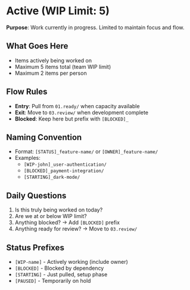 # Active (WIP Limit: 5)

**Purpose**: Work currently in progress. Limited to maintain focus and flow.

## What Goes Here

- Items actively being worked on
- Maximum 5 items total (team WIP limit)
- Maximum 2 items per person

## Flow Rules

- **Entry**: Pull from `01.ready/` when capacity available
- **Exit**: Move to `03.review/` when development complete
- **Blocked**: Keep here but prefix with `[BLOCKED]_`

## Naming Convention

- Format: `[STATUS]_feature-name/` or `[OWNER]_feature-name/`
- Examples:
  - `[WIP-john]_user-authentication/`
  - `[BLOCKED]_payment-integration/`
  - `[STARTING]_dark-mode/`

## Daily Questions

1. Is this truly being worked on today?
2. Are we at or below WIP limit?
3. Anything blocked? → Add `[BLOCKED]` prefix
4. Anything ready for review? → Move to `03.review/`

## Status Prefixes

- `[WIP-name]` - Actively working (include owner)
- `[BLOCKED]` - Blocked by dependency
- `[STARTING]` - Just pulled, setup phase
- `[PAUSED]` - Temporarily on hold
